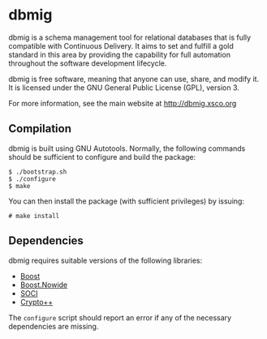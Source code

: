 dbmig
=====

dbmig is a schema management tool for relational databases that is fully compatible with Continuous Delivery. It aims to set and fulfill a gold standard in this area by providing the capability for full automation throughout the software development lifecycle.

dbmig is free software, meaning that anyone can use, share, and modify it. It is licensed under the GNU General Public License (GPL), version 3.

For more information, see the main website at http://dbmig.xsco.org

Compilation
-----------

dbmig is built using GNU Autotools.  Normally, the following commands should
be sufficient to configure and build the package:

    $ ./bootstrap.sh
    $ ./configure
    $ make

You can then install the package (with sufficient privileges) by issuing:

    # make install

Dependencies
------------

dbmig requires suitable versions of the following libraries:

* [Boost](http://www.boost.org)
* [Boost.Nowide](http://cppcms.com/files/nowide/html)
* [SOCI](http://soci.sourceforge.net)
* [Crypto++](http://www.cryptopp.com)

The `configure` script should report an error if any of the necessary
dependencies are missing.


